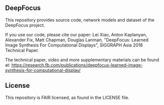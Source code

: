 ## DeepFocus

This repository provides source code, network models and dataset of the DeepFocus project.

If you use our code, please cite our paper: Lei Xiao, Anton Kaplanyan, Alexander Fix, Matt Chapman, Douglas Lanman, "DeepFocus: Learned Image Synthesis For Computational Displays", SIGGRAPH Asia 2018 Technical Paper.

The technical paper, video and more supplementary materials can be found at: https://research.fb.com/publications/deepfocus-learned-image-synthesis-for-computational-display/

## License
This repository is FAIR licensed, as found in the LICENSE file.
